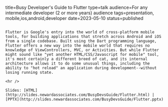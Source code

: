title=Busy Developer's Guide to Flutter
type=talk
audience=For any intermediate developer (2 or more years) audience
tags=presentation, mobile,ios,android,developer
date=2023-05-10
status=published
~~~~~~

Flutter is Google's entry into the world of cross-platform mobile tools, for building applications that stretch across Android and iOS from a single codebase. Built using the Dart programming language, Flutter offers a new way into the mobile world that requires no knowledge of ViewControllers, MVC, or Activities. But while Flutter might sound like "yet another HTML/CSS/Javascript for mobile" tool, it's most certainly a different breed of cat, and its internal architecture allows it to do some unusual things, including the ability to "hot reload" an application during development--without losing running state.
    
<hr />

Slides: [HTML](http://slides.newardassociates.com/BusyDevsGuide/Flutter.html) | [PPTX](http://slides.newardassociates.com/BusyDevsGuide/Flutter.pptx)
